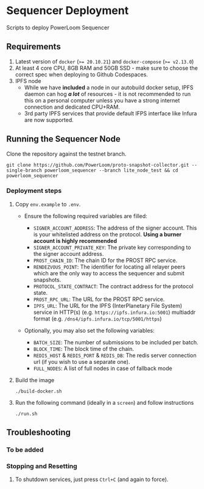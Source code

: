 # Sequencer Deployment
Scripts to deploy PowerLoom Sequencer

## Requirements

1. Latest version of `docker` (`>= 20.10.21`) and `docker-compose` (`>= v2.13.0`)
2. At least 4 core CPU, 8GB RAM and 50GB SSD - make sure to choose the correct spec when deploying to Github Codespaces.
3. IPFS node
    - While we have __included__ a node in our autobuild docker setup, IPFS daemon can hog __*a lot*__ of resources - it is not recommended to run this on a personal computer unless you have a strong internet connection and dedicated CPU+RAM.
    - 3rd party IPFS services that provide default IFPS interface like Infura are now supported.



## Running the Sequencer Node

Clone the repository against the testnet branch.

`git clone https://github.com/PowerLoom/proto-snapshot-collector.git --single-branch powerloom_sequencer --branch lite_node_test && cd powerloom_sequencer`


### Deployment steps

1. Copy `env.example` to `.env`.
    - Ensure the following required variables are filled:
        - `SIGNER_ACCOUNT_ADDRESS`: The address of the signer account. This is your whitelisted address on the protocol. **Using a burner account is highly recommended**
        - `SIGNER_ACCOUNT_PRIVATE_KEY`: The private key corresponding to the signer account address.
        - `PROST_CHAIN_ID`: The chain ID for the PROST RPC service.
        - `RENDEZVOUS_POINT`: The identifier for locating all relayer peers which are the only way to access the sequencer and submit snapshots.
        - `PROTOCOL_STATE_CONTRACT`: The contract address for the protocol state.
        - `PROST_RPC_URL`: The URL for the PROST RPC service.
        - `IPFS_URL`: The URL for the IPFS (InterPlanetary File System) service in HTTP(s) (e.g. `https://ipfs.infura.io:5001`) multiaddr format (e.g. `/dns4/ipfs.infura.io/tcp/5001/https`)

    - Optionally, you may also set the following variables:
        - `BATCH_SIZE`: The number of submissions to be included per batch.
        - `BLOCK_TIME`: The block time of the chain.
        - `REDIS_HOST` & `REDIS_PORT` & `REDIS_DB`: The redis server connection url (if you wish to use a separate one).
        - `FULL_NODES`: A list of full nodes in case of fallback mode

2. Build the image

   `./build-docker.sh`

3. Run the following command (ideally in a `screen`) and follow instructions

   `./run.sh`

## Troubleshooting
### To be added
### Stopping and Resetting
1. To shutdown services, just press `Ctrl+C` (and again to force).